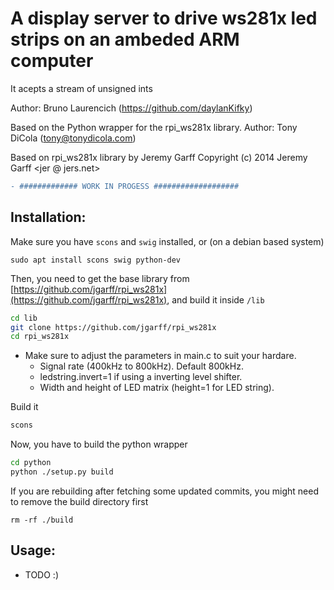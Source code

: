 # A display server to drive ws281x led strips on an ambeded ARM computer

It acepts a stream of unsigned ints

Author: Bruno Laurencich (https://github.com/daylanKifky)

Based on the Python wrapper for the rpi_ws281x library.
Author: Tony DiCola (tony@tonydicola.com)

Based on rpi_ws281x library by Jeremy Garff
Copyright (c) 2014 Jeremy Garff <jer @ jers.net>

```diff
- ############# WORK IN PROGESS ###################
```



## Installation:

Make sure you have `scons` and `swig` installed, or (on a debian based system)

```
sudo apt install scons swig python-dev
```


Then, you need to get the base library from [https://github.com/jgarff/rpi_ws281x](https://github.com/jgarff/rpi_ws281x), and build it inside `/lib`

```bash
cd lib
git clone https://github.com/jgarff/rpi_ws281x
cd rpi_ws281x
```
- Make sure to adjust the parameters in main.c to suit your hardare.
  - Signal rate (400kHz to 800kHz).  Default 800kHz.
  - ledstring.invert=1 if using a inverting level shifter.
  - Width and height of LED matrix (height=1 for LED string).

Build it
```bash
scons

```

Now, you have to build the python wrapper

```bash
cd python
python ./setup.py build

```

If you are rebuilding after fetching some updated commits, you might need to remove the build directory first

```
rm -rf ./build
```


## Usage:

- TODO :)
